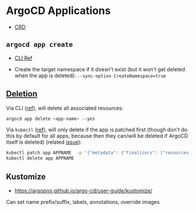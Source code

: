 # ArgoCD Applications

* [CRD](https://github.com/argoproj/argo-cd/blob/master/manifests/crds/application-crd.yaml)

## `argocd app create`

* [CLI Ref](https://argoproj.github.io/argo-cd/user-guide/commands/argocd_app_create/)

* Create the target namespace if it doesn't exist (but it won't get deleted when the app is deleted): `--sync-option CreateNamespace=true`

## [Deletion](https://argoproj.github.io/argo-cd/user-guide/app_deletion/#app-deletion)

Via CLI ([ref](https://argoproj.github.io/argo-cd/user-guide/app_deletion/#deletion-using-argocd)), will delete all associated resources:

```bash
argocd app delete <app-name> --yes
```

Via `kubectl` ([ref](https://argoproj.github.io/argo-cd/user-guide/app_deletion/#deletion-using-kubectl)), will only delete if the app is patched first (though don't do this by default for all apps, because then they can/will be deleted if ArgoCD itself is deleted) (related [issue](https://github.com/argoproj/argo-cd/issues/5305)):

```bash
kubectl patch app APPNAME  -p '{"metadata": {"finalizers": ["resources-finalizer.argocd.argoproj.io"]}}' --type merge
kubectl delete app APPNAME
```

## Kustomize

* <https://argoproj.github.io/argo-cd/user-guide/kustomize/>

Can set name prefix/suffix, labels, annotations, override images
